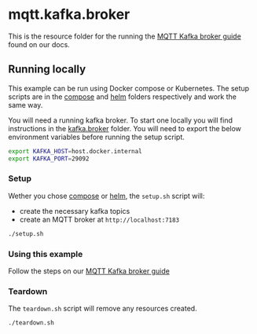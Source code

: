 # mqtt.kafka.broker

This is the resource folder for the running the [MQTT Kafka broker guide](https://docs.aklivity.io/zilla/latest/how-tos/mqtt/mqtt.kafka.broker.html) found on our docs.

## Running locally

This example can be run using Docker compose or Kubernetes. The setup scripts are in the [compose](./docker/compose) and [helm](./k8s/helm) folders respectively and work the same way.

You will need a running kafka broker. To start one locally you will find instructions in the [kafka.broker](../kafka.broker) folder. You will need to export the below environment variables before running the setup script.

```bash
export KAFKA_HOST=host.docker.internal
export KAFKA_PORT=29092
```

### Setup

Wether you chose [compose](./docker/compose) or [helm](./k8s/helm), the `setup.sh` script will:

- create the necessary kafka topics
- create an MQTT broker at `http://localhost:7183`

```bash
./setup.sh
```

### Using this example

Follow the steps on our [MQTT Kafka broker guide](https://docs.aklivity.io/zilla/latest/how-tos/mqtt/mqtt.kafka.broker.html#send-a-greeting)

### Teardown

The `teardown.sh` script will remove any resources created.

```bash
./teardown.sh
```

